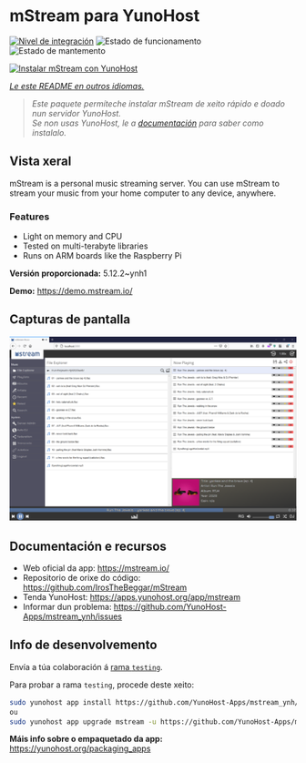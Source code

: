 <!--
NOTA: Este README foi creado automáticamente por <https://github.com/YunoHost/apps/tree/master/tools/readme_generator>
NON debe editarse manualmente.
-->

# mStream para YunoHost

[![Nivel de integración](https://dash.yunohost.org/integration/mstream.svg)](https://dash.yunohost.org/appci/app/mstream) ![Estado de funcionamento](https://ci-apps.yunohost.org/ci/badges/mstream.status.svg) ![Estado de mantemento](https://ci-apps.yunohost.org/ci/badges/mstream.maintain.svg)

[![Instalar mStream con YunoHost](https://install-app.yunohost.org/install-with-yunohost.svg)](https://install-app.yunohost.org/?app=mstream)

*[Le este README en outros idiomas.](./ALL_README.md)*

> *Este paquete permíteche instalar mStream de xeito rápido e doado nun servidor YunoHost.*  
> *Se non usas YunoHost, le a [documentación](https://yunohost.org/install) para saber como instalalo.*

## Vista xeral

mStream is a personal music streaming server. You can use mStream to stream your music from your home computer to any device, anywhere.

### Features

- Light on memory and CPU
- Tested on multi-terabyte libraries
- Runs on ARM boards like the Raspberry Pi


**Versión proporcionada:** 5.12.2~ynh1

**Demo:** <https://demo.mstream.io/>

## Capturas de pantalla

![Captura de pantalla de mStream](./doc/screenshots/mstreamv5.png)

## Documentación e recursos

- Web oficial da app: <https://mstream.io/>
- Repositorio de orixe do código: <https://github.com/IrosTheBeggar/mStream>
- Tenda YunoHost: <https://apps.yunohost.org/app/mstream>
- Informar dun problema: <https://github.com/YunoHost-Apps/mstream_ynh/issues>

## Info de desenvolvemento

Envía a túa colaboración á [rama `testing`](https://github.com/YunoHost-Apps/mstream_ynh/tree/testing).

Para probar a rama `testing`, procede deste xeito:

```bash
sudo yunohost app install https://github.com/YunoHost-Apps/mstream_ynh/tree/testing --debug
ou
sudo yunohost app upgrade mstream -u https://github.com/YunoHost-Apps/mstream_ynh/tree/testing --debug
```

**Máis info sobre o empaquetado da app:** <https://yunohost.org/packaging_apps>
